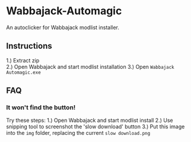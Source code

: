 # Wabbajack-Automagic
An autoclicker for Wabbajack modlist installer.

## Instructions
1.) Extract zip  
2.) Open Wabbajack and start modlist installation
3.) Open `Wabbajack Automagic.exe`

## FAQ
### It won't find the button!
Try these steps:
1.) Open Wabbajack and start modlist install
2.) Use snipping tool to screenshot the 'slow download' button
3.) Put this image into the `img` folder, replacing the current `slow download.png`

